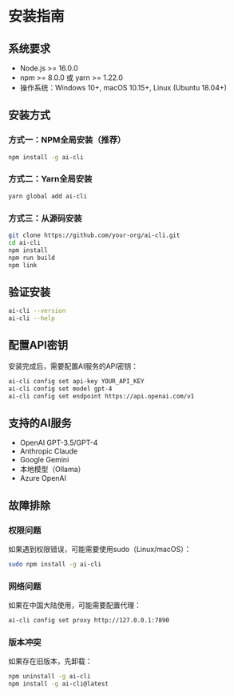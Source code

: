 # 安装指南

## 系统要求

- Node.js >= 16.0.0
- npm >= 8.0.0 或 yarn >= 1.22.0
- 操作系统：Windows 10+, macOS 10.15+, Linux (Ubuntu 18.04+)

## 安装方式

### 方式一：NPM全局安装（推荐）

```bash
npm install -g ai-cli
```

### 方式二：Yarn全局安装

```bash
yarn global add ai-cli
```

### 方式三：从源码安装

```bash
git clone https://github.com/your-org/ai-cli.git
cd ai-cli
npm install
npm run build
npm link
```

## 验证安装

```bash
ai-cli --version
ai-cli --help
```

## 配置API密钥

安装完成后，需要配置AI服务的API密钥：

```bash
ai-cli config set api-key YOUR_API_KEY
ai-cli config set model gpt-4
ai-cli config set endpoint https://api.openai.com/v1
```

## 支持的AI服务

- OpenAI GPT-3.5/GPT-4
- Anthropic Claude
- Google Gemini
- 本地模型（Ollama）
- Azure OpenAI

## 故障排除

### 权限问题

如果遇到权限错误，可能需要使用sudo（Linux/macOS）：

```bash
sudo npm install -g ai-cli
```

### 网络问题

如果在中国大陆使用，可能需要配置代理：

```bash
ai-cli config set proxy http://127.0.0.1:7890
```

### 版本冲突

如果存在旧版本，先卸载：

```bash
npm uninstall -g ai-cli
npm install -g ai-cli@latest
```